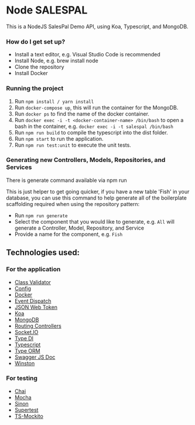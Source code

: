 # Node SALESPAL #

This is a NodeJS SalesPal Demo API, using Koa, Typescript, and MongoDB.

### How do I get set up? ###

* Install a text editor, e.g. Visual Studio Code is recommended
* Install Node, e.g. brew install node
* Clone the repository
* Install Docker

### Running the project ###

1. Run `npm install / yarn install`
2. Run `docker-compose up`, this will run the container for the MongoDB.
3. Run `docker ps` to find the name of the docker container.
4. Run `docker exec -i -t <docker-container-name> /bin/bash` to open a bash in the container, e.g. `docker exec -i -t salespal /bin/bash`
5. Run `npm run build` to compile the typescript into the dist folder.
6. Run `npm start` to run the application.
7. Run `npm run test:unit` to execute the unit tests.

### Generating new Controllers, Models, Repositories, and Services ###

There is generate command available via npm run

This is just helper to get going quicker, if you have a new table 'Fish' in your database,
you can use this command to help generate all of the boilerplate scaffolding required when using
the repository pattern:

* Run `npm run generate`
* Select the component that you would like to generate, e.g. `All` will generate a Controller, Model, Repository, and Service
* Provide a name for the component, e.g. `Fish`

## Technologies used: ##

### For the application ###

* [Class Validator](https://www.npmjs.com/package/class-validator)
* [Config](https://www.npmjs.com/package/config)
* [Docker](https://www.docker.com/)
* [Event Dispatch](https://www.npmjs.com/package/event-dispatch)
* [JSON Web Token](https://www.npmjs.com/package/jsonwebtoken)
* [Koa](https://www.npmjs.com/package/koa)
* [MongoDB](https://www.npmjs.com/package/mongodb)
* [Routing Controllers](https://www.npmjs.com/package/routing-controllers)
* [Socket.IO](https://www.npmjs.com/package/socket.io)
* [Type DI](https://www.npmjs.com/package/typedi)
* [Typescript](https://www.typescriptlang.org/)
* [Type ORM](https://www.npmjs.com/package/typeorm)
* [Swagger JS Doc](https://www.npmjs.com/package/swagger-jsdoc)
* [Winston](https://www.npmjs.com/package/winston)

### For testing

* [Chai](https://www.npmjs.com/package/chai)
* [Mocha](https://www.npmjs.com/package/mocha)
* [Sinon](https://www.npmjs.com/package/sinon)
* [Supertest](https://www.npmjs.com/package/supertest)
* [TS-Mockito](https://www.npmjs.com/package/ts-mockito)

